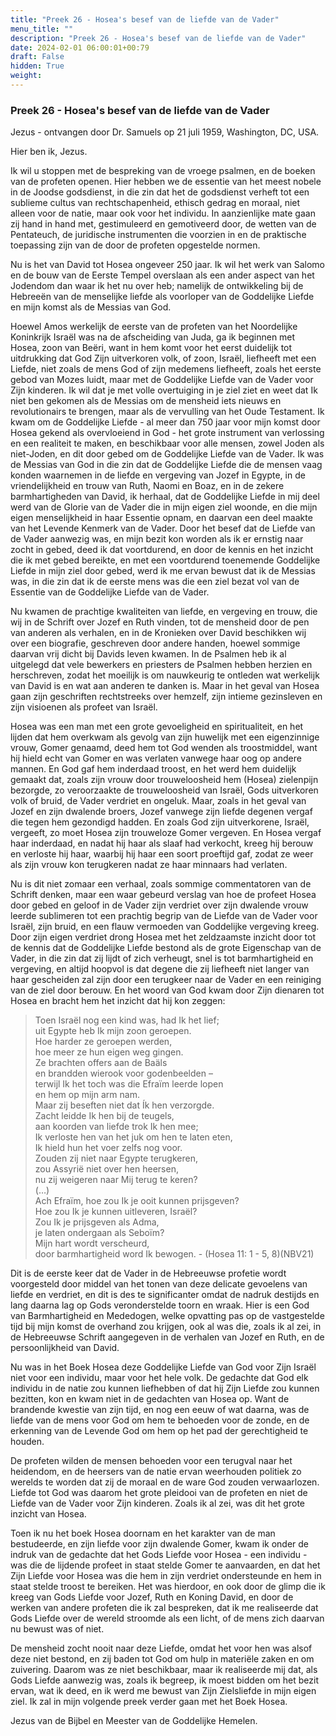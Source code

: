 ```yaml
---
title: "Preek 26 - Hosea's besef van de liefde van de Vader"
menu_title: ""
description: "Preek 26 - Hosea's besef van de liefde van de Vader"
date: 2024-02-01 06:00:01+00:79
draft: False
hidden: True
weight:
---
```

### Preek 26 - Hosea's besef van de liefde van de Vader

Jezus - ontvangen door Dr. Samuels op 21 juli 1959, Washington, DC, USA.

Hier ben ik, Jezus.

Ik wil u stoppen met de bespreking van de vroege psalmen, en de boeken van de profeten openen. Hier hebben we de essentie van het meest nobele in de Joodse godsdienst, in die zin dat het de godsdienst verheft tot een sublieme cultus van rechtschapenheid, ethisch gedrag en moraal, niet alleen voor de natie, maar ook voor het individu. In aanzienlijke mate gaan zij hand in hand met, gestimuleerd en gemotiveerd door, de wetten van de Pentateuch, de juridische instrumenten die voorzien in en de praktische toepassing zijn van de door de profeten opgestelde normen.

Nu is het van David tot Hosea ongeveer 250 jaar. Ik wil het werk van Salomo en de bouw van de Eerste Tempel overslaan als een ander aspect van het Jodendom dan waar ik het nu over heb; namelijk de ontwikkeling bij de Hebreeën van de menselijke liefde als voorloper van de Goddelijke Liefde en mijn komst als de Messias van God.

Hoewel Amos werkelijk de eerste van de profeten van het Noordelijke Koninkrijk Israël was na de afscheiding van Juda, ga ik beginnen met Hosea, zoon van Beëri, want in hem komt voor het eerst duidelijk tot uitdrukking dat God Zijn uitverkoren volk, of zoon, Israël, liefheeft met een Liefde, niet zoals de mens God of zijn medemens liefheeft, zoals het eerste gebod van Mozes luidt, maar met de Goddelijke Liefde van de Vader voor Zijn kinderen. Ik wil dat je met volle overtuiging in je ziel ziet en weet dat Ik niet ben gekomen als de Messias om de mensheid iets nieuws en revolutionairs te brengen, maar als de vervulling van het Oude Testament. Ik kwam om de Goddelijke Liefde - al meer dan 750 jaar voor mijn komst door Hosea gekend als overvloeiend in God - het grote instrument van verlossing en een realiteit te maken, en beschikbaar voor alle mensen, zowel Joden als niet-Joden, en dit door gebed om de Goddelijke Liefde van de Vader. Ik was de Messias van God in die zin dat de Goddelijke Liefde die de mensen vaag konden waarnemen in de liefde en vergeving van Jozef in Egypte, in de vriendelijkheid en trouw van Ruth, Naomi en Boaz, en in de zekere barmhartigheden van David, ik herhaal, dat de Goddelijke Liefde in mij deel werd van de Glorie van de Vader die in mijn eigen ziel woonde, en die mijn eigen menselijkheid in haar Essentie opnam, en daarvan een deel maakte van het Levende Kenmerk van de Vader. Door het besef dat de Liefde van de Vader aanwezig was, en mijn bezit kon worden als ik er ernstig naar zocht in gebed, deed ik dat voortdurend, en door de kennis en het inzicht die ik met gebed bereikte, en met een voortdurend toenemende Goddelijke Liefde in mijn ziel door gebed, werd ik me ervan bewust dat ik de Messias was, in die zin dat ik de eerste mens was die een ziel bezat vol van de Essentie van de Goddelijke Liefde van de Vader.

Nu kwamen de prachtige kwaliteiten van liefde, en vergeving en trouw, die wij in de Schrift over Jozef en Ruth vinden, tot de mensheid door de pen van anderen als verhalen, en in de Kronieken over David beschikken wij over een biografie, geschreven door andere handen, hoewel sommige daarvan vrij dicht bij Davids leven kwamen. In de Psalmen heb ik al uitgelegd dat vele bewerkers en priesters de Psalmen hebben herzien en herschreven, zodat het moeilijk is om nauwkeurig te ontleden wat werkelijk van David is en wat aan anderen te danken is. Maar in het geval van Hosea gaan zijn geschriften rechtstreeks over hemzelf, zijn intieme gezinsleven en zijn visioenen als profeet van Israël.

Hosea was een man met een grote gevoeligheid en spiritualiteit, en het lijden dat hem overkwam als gevolg van zijn huwelijk met een eigenzinnige vrouw, Gomer genaamd, deed hem tot God wenden als troostmiddel, want hij hield echt van Gomer en was verlaten vanwege haar oog op andere mannen. En God gaf hem inderdaad troost, en het werd hem duidelijk gemaakt dat, zoals zijn vrouw door trouweloosheid hem (Hosea) zielenpijn bezorgde, zo veroorzaakte de trouweloosheid van Israël, Gods uitverkoren volk of bruid, de Vader verdriet en ongeluk. Maar, zoals in het geval van Jozef en zijn dwalende broers, Jozef vanwege zijn liefde degenen vergaf die tegen hem gezondigd hadden. En zoals God zijn uitverkorene, Israël, vergeeft, zo moet Hosea zijn trouweloze Gomer vergeven. En Hosea vergaf haar inderdaad, en nadat hij haar als slaaf had verkocht, kreeg hij berouw en verloste hij haar, waarbij hij haar een soort proeftijd gaf, zodat ze weer als zijn vrouw kon terugkeren nadat ze haar minnaars had verlaten.

Nu is dit niet zomaar een verhaal, zoals sommige commentatoren van de Schrift denken, maar een waar gebeurd verslag van hoe de profeet Hosea door gebed en geloof in de Vader zijn verdriet over zijn dwalende vrouw leerde sublimeren tot een prachtig begrip van de Liefde van de Vader voor Israël, zijn bruid, en een flauw vermoeden van Goddelijke vergeving kreeg. Door zijn eigen verdriet drong Hosea met het zeldzaamste inzicht door tot de kennis dat de Goddelijke Liefde bestond als de grote Eigenschap van de Vader, in die zin dat zij lijdt of zich verheugt, snel is tot barmhartigheid en vergeving, en altijd hoopvol is dat degene die zij liefheeft niet langer van haar gescheiden zal zijn door een terugkeer naar de Vader en een reiniging van de ziel door berouw. En het woord van God kwam door Zijn dienaren tot Hosea en bracht hem het inzicht dat hij kon zeggen:

> Toen Israël nog een kind was, had Ik het lief;  
uit Egypte heb Ik mijn zoon geroepen.  
Hoe harder ze geroepen werden,  
hoe meer ze hun eigen weg gingen.  
Ze brachten offers aan de Baäls  
en brandden wierook voor godenbeelden –  
terwijl Ik het toch was die Efraïm leerde lopen  
en hem op mijn arm nam.  
Maar zij beseften niet dat Ík hen verzorgde.  
Zacht leidde Ik hen bij de teugels,  
aan koorden van liefde trok Ik hen mee;  
Ik verloste hen van het juk om hen te laten eten,  
Ik hield hun het voer zelfs nog voor.  
Zouden zij niet naar Egypte terugkeren,  
zou Assyrië niet over hen heersen,  
nu zij weigeren naar Mij terug te keren?  
(…)  
Ach Efraïm, hoe zou Ik je ooit kunnen prijsgeven?  
Hoe zou Ik je kunnen uitleveren, Israël?  
Zou Ik je prijsgeven als Adma,  
je laten ondergaan als Seboïm?  
Mijn hart wordt verscheurd,  
door barmhartigheid word Ik bewogen. - (Hosea 11: 1 - 5, 8)(NBV21)

Dit is de eerste keer dat de Vader in de Hebreeuwse profetie wordt voorgesteld door middel van het tonen van deze delicate gevoelens van liefde en verdriet, en dit is des te significanter omdat de nadruk destijds en lang daarna lag op Gods veronderstelde toorn en wraak. Hier is een God van Barmhartigheid en Mededogen, welke opvatting pas op de vastgestelde tijd bij mijn komst de overhand zou krijgen, ook al was die, zoals ik al zei, in de Hebreeuwse Schrift aangegeven in de verhalen van Jozef en Ruth, en de persoonlijkheid van David.

Nu was in het Boek Hosea deze Goddelijke Liefde van God voor Zijn Israël niet voor een individu, maar voor het hele volk. De gedachte dat God elk individu in de natie zou kunnen liefhebben of dat hij Zijn Liefde zou kunnen bezitten, kon en kwam niet in de gedachten van Hosea op. Want de brandende kwestie van zijn tijd, en nog een eeuw of wat daarna, was de liefde van de mens voor God om hem te behoeden voor de zonde, en de erkenning van de Levende God om hem op het pad der gerechtigheid te houden.

De profeten wilden de mensen behoeden voor een terugval naar het heidendom, en de heersers van de natie ervan weerhouden politiek zo werelds te worden dat zij de moraal en de ware God zouden verwaarlozen. Liefde tot God was daarom het grote pleidooi van de profeten en niet de Liefde van de Vader voor Zijn kinderen. Zoals ik al zei, was dit het grote inzicht van Hosea.

Toen ik nu het boek Hosea doornam en het karakter van de man bestudeerde, en zijn liefde voor zijn dwalende Gomer, kwam ik onder de indruk van de gedachte dat het Gods Liefde voor Hosea - een individu - was die de lijdende profeet in staat stelde Gomer te aanvaarden, en dat het Zijn Liefde voor Hosea was die hem in zijn verdriet ondersteunde en hem in staat stelde troost te bereiken. Het was hierdoor, en ook door de glimp die ik kreeg van Gods Liefde voor Jozef, Ruth en Koning David, en door de werken van andere profeten die ik zal bespreken, dat ik me realiseerde dat Gods Liefde over de wereld stroomde als een licht, of de mens zich daarvan nu bewust was of niet.

De mensheid zocht nooit naar deze Liefde, omdat het voor hen was alsof deze niet bestond, en zij baden tot God om hulp in materiële zaken en om zuivering. Daarom was ze niet beschikbaar, maar ik realiseerde mij dat, als Gods Liefde aanwezig was, zoals ik begreep, ik moest bidden om het bezit ervan, wat ik deed, en ik werd me bewust van Zijn Zielsliefde in mijn eigen ziel. Ik zal in mijn volgende preek verder gaan met het Boek Hosea.

Jezus van de Bijbel en Meester van de Goddelijke Hemelen.
